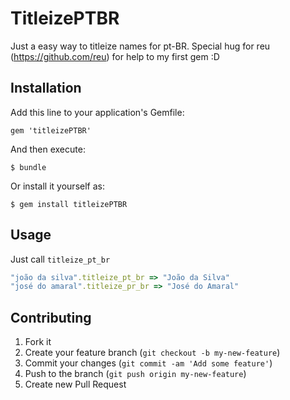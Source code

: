 # TitleizePTBR

Just a easy way to titleize names for pt-BR. Special hug for reu (https://github.com/reu) for help to my first gem :D

## Installation

Add this line to your application's Gemfile:

    gem 'titleizePTBR'

And then execute:

    $ bundle

Or install it yourself as:

    $ gem install titleizePTBR

## Usage

Just call `titleize_pt_br`

``` ruby
"joão da silva".titleize_pt_br => "João da Silva"
"josé do amaral".titleize_pr_br => "José do Amaral"
```

## Contributing

1. Fork it
2. Create your feature branch (`git checkout -b my-new-feature`)
3. Commit your changes (`git commit -am 'Add some feature'`)
4. Push to the branch (`git push origin my-new-feature`)
5. Create new Pull Request
